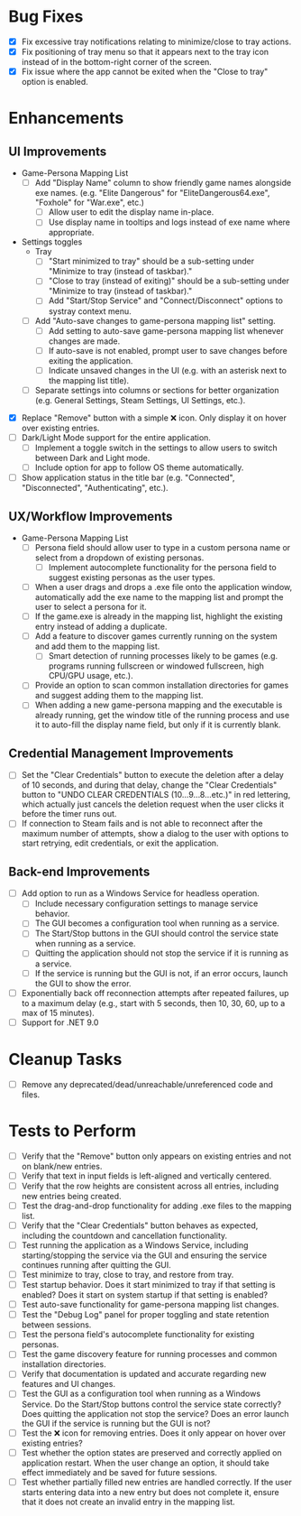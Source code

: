# Bug Fixes

- [x] Fix excessive tray notifications relating to minimize/close to tray actions.
- [x] Fix positioning of tray menu so that it appears next to the tray icon instead of in the bottom-right corner of the screen.
- [x] Fix issue where the app cannot be exited when the "Close to tray" option is enabled.

# Enhancements

## UI Improvements

- Game-Persona Mapping List
  - [ ] Add "Display Name" column to show friendly game names alongside exe names. (e.g. "Elite Dangerous" for "EliteDangerous64.exe", "Foxhole" for "War.exe", etc.)
    - [ ] Allow user to edit the display name in-place.
    - [ ] Use display name in tooltips and logs instead of exe name where appropriate.
- Settings toggles
  - Tray
    - [ ] "Start minimized to tray" should be a sub-setting under "Minimize to tray (instead of taskbar)."
    - [ ] "Close to tray (instead of exiting)" should be a sub-setting under "Minimize to tray (instead of taskbar)."
    - [ ] Add "Start/Stop Service" and "Connect/Disconnect" options to systray context menu.
  - [ ] Add "Auto-save changes to game-persona mapping list" setting.
    - [ ] Add setting to auto-save game-persona mapping list whenever changes are made.
    - [ ] If auto-save is not enabled, prompt user to save changes before exiting the application.
    - [ ] Indicate unsaved changes in the UI (e.g. with an asterisk next to the mapping list title).
  - [ ] Separate settings into columns or sections for better organization (e.g. General Settings, Steam Settings, UI Settings, etc.).
- [x] Replace "Remove" button with a simple ❌ icon. Only display it on hover over existing entries.
- [ ] Dark/Light Mode support for the entire application.
  - [ ] Implement a toggle switch in the settings to allow users to switch between Dark and Light mode.
  - [ ] Include option for app to follow OS theme automatically.
- [ ] Show application status in the title bar (e.g. "Connected", "Disconnected", "Authenticating", etc.).

## UX/Workflow Improvements

- Game-Persona Mapping List
  - [ ] Persona field should allow user to type in a custom persona name or select from a dropdown of existing personas.
    - [ ] Implement autocomplete functionality for the persona field to suggest existing personas as the user types.
  - [ ] When a user drags and drops a .exe file onto the application window, automatically add the exe name to the mapping list and prompt the user to select a persona for it.
  - [ ] If the game.exe is already in the mapping list, highlight the existing entry instead of adding a duplicate.
  - [ ] Add a feature to discover games currently running on the system and add them to the mapping list.
    - [ ] Smart detection of running processes likely to be games (e.g. programs running fullscreen or windowed fullscreen, high CPU/GPU usage, etc.).
  - [ ] Provide an option to scan common installation directories for games and suggest adding them to the mapping list.
  - [ ] When adding a new game-persona mapping and the executable is already running, get the window title of the running process and use it to auto-fill the display name field, but only if it is currently blank.

## Credential Management Improvements

- [ ] Set the "Clear Credentials" button to execute the deletion after a delay of 10 seconds, and during that delay, change the "Clear Credentials" button to "UNDO CLEAR CREDENTIALS (10...9...8...etc.)" in red lettering, which actually just cancels the deletion request when the user clicks it before the timer runs out.
- [ ] If connection to Steam fails and is not able to reconnect after the maximum number of attempts, show a dialog to the user with options to start retrying, edit credentials, or exit the application.

## Back-end Improvements

- [ ] Add option to run as a Windows Service for headless operation.
  - [ ] Include necessary configuration settings to manage service behavior.
  - [ ] The GUI becomes a configuration tool when running as a service.
  - [ ] The Start/Stop buttons in the GUI should control the service state when running as a service.
  - [ ] Quitting the application should not stop the service if it is running as a service.
  - [ ] If the service is running but the GUI is not, if an error occurs, launch the GUI to show the error.
- [ ] Exponentially back off reconnection attempts after repeated failures, up to a maximum delay (e.g., start with 5 seconds, then 10, 30, 60, up to a max of 15 minutes).
- [ ] Support for .NET 9.0

# Cleanup Tasks

- [ ] Remove any deprecated/dead/unreachable/unreferenced code and files.

# Tests to Perform

- [ ] Verify that the "Remove" button only appears on existing entries and not on blank/new entries.
- [ ] Verify that text in input fields is left-aligned and vertically centered.
- [ ] Verify that the row heights are consistent across all entries, including new entries being created.
- [ ] Test the drag-and-drop functionality for adding .exe files to the mapping list.
- [ ] Verify that the "Clear Credentials" button behaves as expected, including the countdown and cancellation functionality.
- [ ] Test running the application as a Windows Service, including starting/stopping the service via the GUI and ensuring the service continues running after quitting the GUI.
- [ ] Test minimize to tray, close to tray, and restore from tray.
- [ ] Test startup behavior. Does it start minimized to tray if that setting is enabled? Does it start on system startup if that setting is enabled?
- [ ] Test auto-save functionality for game-persona mapping list changes.
- [ ] Test the "Debug Log" panel for proper toggling and state retention between sessions.
- [ ] Test the persona field's autocomplete functionality for existing personas.
- [ ] Test the game discovery feature for running processes and common installation directories.
- [ ] Verify that documentation is updated and accurate regarding new features and UI changes.
- [ ] Test the GUI as a configuration tool when running as a Windows Service. Do the Start/Stop buttons control the service state correctly? Does quitting the application not stop the service? Does an error launch the GUI if the service is running but the GUI is not?
- [ ] Test the ❌ icon for removing entries. Does it only appear on hover over existing entries?
- [ ] Test whether the option states are preserved and correctly applied on application restart. When the user change an option, it should take effect immediately and be saved for future sessions.
- [ ] Test whether partially filled new entries are handled correctly. If the user starts entering data into a new entry but does not complete it, ensure that it does not create an invalid entry in the mapping list.
